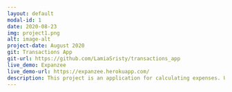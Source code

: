 ```yaml
---
layout: default
modal-id: 1
date: 2020-08-23
img: project1.png
alt: image-alt
project-date: August 2020
git: Transactions App
git-url: https://github.com/LamiaSristy/transactions_app
live_demo: Expanzee
live_demo-url: https://expanzee.herokuapp.com/
description: This project is an application for calculating expenses. Users can create, edit and delete transactions and group them. Built-with- Ruby, RoR, PostgreSQL.
---
```

